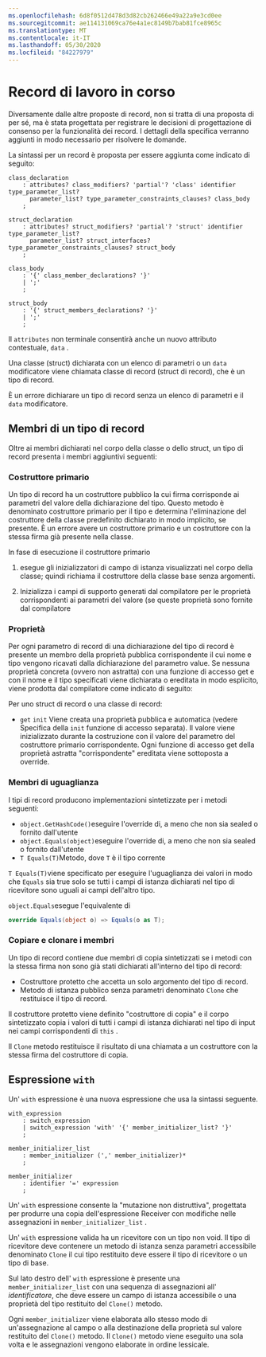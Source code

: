 ```yaml
---
ms.openlocfilehash: 6d8f0512d478d3d82cb262466e49a22a9e3cd0ee
ms.sourcegitcommit: ae114131069ca76e4a1ec8149b7bab81fce8965c
ms.translationtype: MT
ms.contentlocale: it-IT
ms.lasthandoff: 05/30/2020
ms.locfileid: "84227979"
---
```

# <a name="records-work-in-progress"></a>Record di lavoro in corso

Diversamente dalle altre proposte di record, non si tratta di una proposta di per sé, ma è stata progettata per registrare le decisioni di progettazione di consenso per la funzionalità dei record. I dettagli della specifica verranno aggiunti in modo necessario per risolvere le domande.

La sintassi per un record è proposta per essere aggiunta come indicato di seguito:

```antlr
class_declaration
    : attributes? class_modifiers? 'partial'? 'class' identifier type_parameter_list?
      parameter_list? type_parameter_constraints_clauses? class_body
    ;

struct_declaration
    : attributes? struct_modifiers? 'partial'? 'struct' identifier type_parameter_list?
      parameter_list? struct_interfaces? type_parameter_constraints_clauses? struct_body
    ;

class_body
    : '{' class_member_declarations? '}'
    | ';'
    ;

struct_body
    : '{' struct_members_declarations? '}'
    | ';'
    ;
```

Il `attributes` non terminale consentirà anche un nuovo attributo contestuale, `data` .

Una classe (struct) dichiarata con un elenco di parametri o un `data` modificatore viene chiamata classe di record (struct di record), che è un tipo di record.

È un errore dichiarare un tipo di record senza un elenco di parametri e il `data` modificatore.

## <a name="members-of-a-record-type"></a>Membri di un tipo di record

Oltre ai membri dichiarati nel corpo della classe o dello struct, un tipo di record presenta i membri aggiuntivi seguenti:

### <a name="primary-constructor"></a>Costruttore primario

Un tipo di record ha un costruttore pubblico la cui firma corrisponde ai parametri del valore della dichiarazione del tipo. Questo metodo è denominato costruttore primario per il tipo e determina l'eliminazione del costruttore della classe predefinito dichiarato in modo implicito, se presente. È un errore avere un costruttore primario e un costruttore con la stessa firma già presente nella classe.

In fase di esecuzione il costruttore primario

1. esegue gli inizializzatori di campo di istanza visualizzati nel corpo della classe; quindi richiama il costruttore della classe base senza argomenti.

1. Inizializza i campi di supporto generati dal compilatore per le proprietà corrispondenti ai parametri del valore (se queste proprietà sono fornite dal compilatore

### <a name="properties"></a>Proprietà

Per ogni parametro di record di una dichiarazione del tipo di record è presente un membro della proprietà pubblica corrispondente il cui nome e tipo vengono ricavati dalla dichiarazione del parametro value. Se nessuna proprietà concreta (ovvero non astratta) con una funzione di accesso get e con il nome e il tipo specificati viene dichiarata o ereditata in modo esplicito, viene prodotta dal compilatore come indicato di seguito:

Per uno struct di record o una classe di record:

* `get` `init` Viene creata una proprietà pubblica e automatica (vedere Specifica della `init` funzione di accesso separata). Il valore viene inizializzato durante la costruzione con il valore del parametro del costruttore primario corrispondente. Ogni funzione di accesso get della proprietà astratta "corrispondente" ereditata viene sottoposta a override.

### <a name="equality-members"></a>Membri di uguaglianza

I tipi di record producono implementazioni sintetizzate per i metodi seguenti:

* `object.GetHashCode()`eseguire l'override di, a meno che non sia sealed o fornito dall'utente
* `object.Equals(object)`eseguire l'override di, a meno che non sia sealed o fornito dall'utente
* `T Equals(T)`Metodo, dove `T` è il tipo corrente

`T Equals(T)`viene specificato per eseguire l'uguaglianza dei valori in modo che `Equals` sia true solo se tutti i campi di istanza dichiarati nel tipo di ricevitore sono uguali ai campi dell'altro tipo.

`object.Equals`esegue l'equivalente di

```C#
override Equals(object o) => Equals(o as T);
```

### <a name="copy-and-clone-members"></a>Copiare e clonare i membri

Un tipo di record contiene due membri di copia sintetizzati se i metodi con la stessa firma non sono già stati dichiarati all'interno del tipo di record:

* Costruttore protetto che accetta un solo argomento del tipo di record.
* Metodo di istanza pubblico senza parametri denominato `Clone` che restituisce il tipo di record.

Il costruttore protetto viene definito "costruttore di copia" e il corpo sintetizzato copia i valori di tutti i campi di istanza dichiarati nel tipo di input nei campi corrispondenti di `this` .

Il `Clone` metodo restituisce il risultato di una chiamata a un costruttore con la stessa firma del costruttore di copia.
## <a name="with-expression"></a>Espressione `with`

Un' `with` espressione è una nuova espressione che usa la sintassi seguente.

```antlr
with_expression
    : switch_expression
    | switch_expression 'with' '{' member_initializer_list? '}'
    ;
    
member_initializer_list
    : member_initializer (',' member_initializer)*
    ;

member_initializer
    : identifier '=' expression
    ;
```

Un' `with` espressione consente la "mutazione non distruttiva", progettata per produrre una copia dell'espressione Receiver con modifiche nelle assegnazioni in `member_initializer_list` .

Un' `with` espressione valida ha un ricevitore con un tipo non void. Il tipo di ricevitore deve contenere un metodo di istanza senza parametri accessibile denominato `Clone` il cui tipo restituito deve essere il tipo di ricevitore o un tipo di base.

Sul lato destro dell' `with` espressione è presente una `member_initializer_list` con una sequenza di assegnazioni all' *identificatore*, che deve essere un campo di istanza accessibile o una proprietà del tipo restituito del `Clone()` metodo.

Ogni `member_initializer` viene elaborata allo stesso modo di un'assegnazione al campo o alla destinazione della proprietà sul valore restituito del `Clone()` metodo. Il `Clone()` metodo viene eseguito una sola volta e le assegnazioni vengono elaborate in ordine lessicale.
